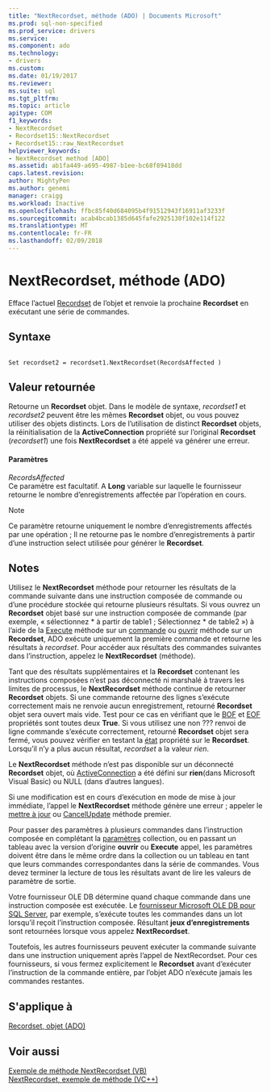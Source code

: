 ```yaml
---
title: "NextRecordset, méthode (ADO) | Documents Microsoft"
ms.prod: sql-non-specified
ms.prod_service: drivers
ms.service: 
ms.component: ado
ms.technology:
- drivers
ms.custom: 
ms.date: 01/19/2017
ms.reviewer: 
ms.suite: sql
ms.tgt_pltfrm: 
ms.topic: article
apitype: COM
f1_keywords:
- NextRecordset
- Recordset15::NextRecordset
- Recordset15::raw_NextRecordset
helpviewer_keywords:
- NextRecordset method [ADO]
ms.assetid: ab1fa449-a695-4987-b1ee-bc68f89418dd
caps.latest.revision: 
author: MightyPen
ms.author: genemi
manager: craigg
ms.workload: Inactive
ms.openlocfilehash: ffbc85f40d684095b4f91512943f16911af3233f
ms.sourcegitcommit: acab4bcab1385d645fafe2925130f102e114f122
ms.translationtype: MT
ms.contentlocale: fr-FR
ms.lasthandoff: 02/09/2018
---
```

# <a name="nextrecordset-method-ado"></a>NextRecordset, méthode (ADO)
Efface l’actuel [Recordset](../../../ado/reference/ado-api/recordset-object-ado.md) de l’objet et renvoie la prochaine **Recordset** en exécutant une série de commandes.  
  
## <a name="syntax"></a>Syntaxe  
  
```  
  
Set recordset2 = recordset1.NextRecordset(RecordsAffected )  
```  
  
## <a name="return-value"></a>Valeur retournée  
 Retourne un **Recordset** objet. Dans le modèle de syntaxe, *recordset1* et *recordset2* peuvent être les mêmes **Recordset** objet, ou vous pouvez utiliser des objets distincts. Lors de l’utilisation de distinct **Recordset** objets, la réinitialisation de la **ActiveConnection** propriété sur l’original **Recordset** (*recordset1*) une fois **NextRecordset** a été appelé va générer une erreur.  
  
#### <a name="parameters"></a>Paramètres  
 *RecordsAffected*  
 Ce paramètre est facultatif. A **Long** variable sur laquelle le fournisseur retourne le nombre d’enregistrements affectée par l’opération en cours.  
  
> [!NOTE]
>  Ce paramètre retourne uniquement le nombre d’enregistrements affectés par une opération ; Il ne retourne pas le nombre d’enregistrements à partir d’une instruction select utilisée pour générer le **Recordset**.  
  
## <a name="remarks"></a>Notes  
 Utilisez le **NextRecordset** méthode pour retourner les résultats de la commande suivante dans une instruction composée de commande ou d’une procédure stockée qui retourne plusieurs résultats. Si vous ouvrez un **Recordset** objet basé sur une instruction composée de commande (par exemple, « sélectionnez \* à partir de table1 ; Sélectionnez \* de table2 ») à l’aide de la [Execute](../../../ado/reference/ado-api/execute-method-ado-command.md) méthode sur un [commande](../../../ado/reference/ado-api/command-object-ado.md) ou [ouvrir](../../../ado/reference/ado-api/open-method-ado-recordset.md) méthode sur un **Recordset**, ADO exécute uniquement la première commande et retourne les résultats à *recordset*. Pour accéder aux résultats des commandes suivantes dans l’instruction, appelez le **NextRecordset** (méthode).  
  
 Tant que des résultats supplémentaires et la **Recordset** contenant les instructions composées n’est pas déconnecté ni marshalé à travers les limites de processus, le **NextRecordset** méthode continue de retourner **Recordset** objets. Si une commande retourne des lignes s’exécute correctement mais ne renvoie aucun enregistrement, retourné **Recordset** objet sera ouvert mais vide. Test pour ce cas en vérifiant que le [BOF](../../../ado/reference/ado-api/bof-eof-properties-ado.md) et [EOF](../../../ado/reference/ado-api/bof-eof-properties-ado.md) propriétés sont toutes deux **True**. Si vous utilisez une non ??? renvoi de ligne commande s’exécute correctement, retourné **Recordset** objet sera fermé, vous pouvez vérifier en testant la [état](../../../ado/reference/ado-api/state-property-ado.md) propriété sur le **Recordset**. Lorsqu’il n’y a plus aucun résultat, *recordset* a la valeur *rien*.  
  
 Le **NextRecordset** méthode n’est pas disponible sur un déconnecté **Recordset** objet, où [ActiveConnection](../../../ado/reference/ado-api/activeconnection-property-ado.md) a été défini sur **rien**(dans Microsoft Visual Basic) ou NULL (dans d’autres langues).  
  
 Si une modification est en cours d’exécution en mode de mise à jour immédiate, l’appel le **NextRecordset** méthode génère une erreur ; appeler le [mettre à jour](../../../ado/reference/ado-api/update-method.md) ou [CancelUpdate](../../../ado/reference/ado-api/cancelupdate-method-ado.md) méthode premier.  
  
 Pour passer des paramètres à plusieurs commandes dans l’instruction composée en complétant la [paramètres](../../../ado/reference/ado-api/parameters-collection-ado.md) collection, ou en passant un tableau avec la version d’origine **ouvrir** ou **Execute** appel, les paramètres doivent être dans le même ordre dans la collection ou un tableau en tant que leurs commandes correspondantes dans la série de commandes. Vous devez terminer la lecture de tous les résultats avant de lire les valeurs de paramètre de sortie.  
  
 Votre fournisseur OLE DB détermine quand chaque commande dans une instruction composée est exécutée. Le [fournisseur Microsoft OLE DB pour SQL Server](../../../ado/guide/appendixes/microsoft-ole-db-provider-for-sql-server.md), par exemple, s’exécute toutes les commandes dans un lot lorsqu’il reçoit l’instruction composée. Résultant **jeux d’enregistrements** sont retournées lorsque vous appelez **NextRecordset**.  
  
 Toutefois, les autres fournisseurs peuvent exécuter la commande suivante dans une instruction uniquement après l’appel de NextRecordset. Pour ces fournisseurs, si vous fermez explicitement le **Recordset** avant d’exécuter l’instruction de la commande entière, par l’objet ADO n’exécute jamais les commandes restantes.  
  
## <a name="applies-to"></a>S'applique à  
 [Recordset, objet (ADO)](../../../ado/reference/ado-api/recordset-object-ado.md)  
  
## <a name="see-also"></a>Voir aussi  
 [Exemple de méthode NextRecordset (VB)](../../../ado/reference/ado-api/nextrecordset-method-example-vb.md)   
 [NextRecordset, exemple de méthode (VC++)](../../../ado/reference/ado-api/nextrecordset-method-example-vc.md)   
